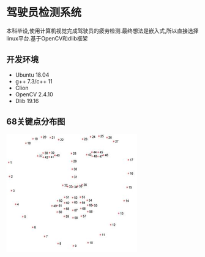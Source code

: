 # 驾驶员检测系统

本科毕设,使用计算机视觉完成驾驶员的疲劳检测.最终想法是嵌入式,所以直接选择linux平台.基于OpenCV和dlib框架
## 开发环境

- Ubuntu 18.04
- g++ 7.3/c++ 11
- Clion
- OpenCV 2.4.10
- Dlib 19.16 

## 68关键点分布图
![68点分布图](./res/1910e9cc-0fb4-11e7-987b-0fecce2c829e.JPG)

